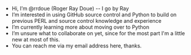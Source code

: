 - Hi, I’m @rrdoue (Roger Ray Doue) -- I go by Ray
- I’m interested in using GitHub source control and Python to build on previous PERL and source control knowledge and experience
- I’m currently learning more about moving over to Python
- I’m unsure what to collaborate on yet, since for the most part I'm a little new at most of this.
- You can reach me via my email address here, thanks.

<!---
rrdoue/rrdoue is a ✨ special ✨ repository because its `README.md` (this file) appears on your GitHub profile.
You can click the Preview link to take a look at your changes.
--->
